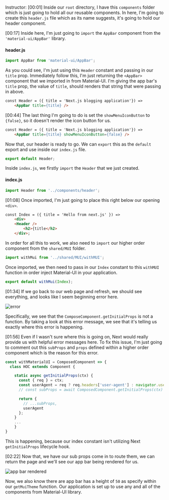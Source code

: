 Instructor: [00:01] Inside our `root` directory, I have this `components` folder which is just going to hold all our reusable components. In here, I'm going to create this `header.js` file which as its name suggests, it's going to hold our header component.

[00:17] Inside here, I'm just going to `import` the `AppBar` component from the `'material-ui/AppBar'` library. 

#### header.js
```javascript
import AppBar from 'material-ui/AppBar';
```

As you could see, I'm just using this `Header` constant and passing in our `title` prop. Immediately follow this, I'm just returning the `<AppBar>` component that we imported in from Material-UI. I'm giving the app bar's `title` prop, the value of `title`, should renders that string that were passing in above.

```html
const Header = ({ title = 'Next.js blogging application'}) =>
    <AppBar title={title} />
```

[00:44] The last thing I'm going to do is set the `showMenuIconButton` to `{false}`, so it doesn't render the icon button for us. 

```html
const Header = ({ title = 'Next.js blogging application'}) =>
    <AppBar title={title} showMenuIconButton={false} />
```

Now that, our header is ready to go. We can `export` this as the `default` export and use inside our `index.js` file. 

```javascript
export default Header;
```

Inside `index.js`, we firstly `import` the `Header` that we just created.

#### index.js
```javascript
import Header from '../components/header';
```

[01:08] Once imported, I'm just going to place this right below our opening `<div>`. 

```html
const Index = ({ title = 'Hello from next.js' }) =>
    <div>
    <Header />
        <h2>{title</h2>
    </div>;
```

In order for all this to work, we also need to `import` our higher order component from the `shared/MUI` folder. 

```javascript
import withMui from '../shared/MUI/withMUI';
```

Once imported, we then need to pass in our `Index` constant to this `withMUI` function in order inject Material-UI in your application.

```javascript
export default withMui(Index);
```

[01:34] If we go back to our web page and refresh, we should see everything, and looks like I seem beginning error here. 

![error](https://res.cloudinary.com/dg3gyk0gu/image/upload/v1545266983/transcript-images/react-render-material-ui-components-with-next-js-error.jpg)

Specifically, we see that the `ComposeComponent.getInitialProps` is not a function. By taking a look at this error message, we see that it's telling us exactly where this error is happening.

[01:56] Even if I wasn't sure where this is going on, Next would really provide us with helpful error messages here. To fix this issue, I'm just going to comment out this `subProps` and `props` defined within a higher order component which is the reason for this error. 

```javascript
const withMaterialUI = ComposedComponent => {
  class HOC extends Component {

    static async getInitialProps(ctx) {
      const { req } = ctx;
      const userAgent = req ? req.headers['user-agent'] : navigator.userAgent;
      // const subProps = await ComposedComponent.getInitialProps(ctx)

      return {
        // ...subProps,
        userAgent
      };
    }
    ...
    }
}
```

This is happening, because our index constant isn't utilizing Next `getInitialProps` lifecycle hook.

[02:22] Now that, we have our sub props come in to route them, we can return the page and we'll see our app bar being rendered for us. 

![app bar rendered](https://res.cloudinary.com/dg3gyk0gu/image/upload/v1545266982/transcript-images/react-render-material-ui-components-with-next-js-app-bar-rendered.jpg)

Now, we also know there are app bar has a height of `50` as specify within our `getMuiTheme` function. Our application is set up to use any and all of the components from Material-UI library.
